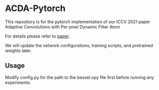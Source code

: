 # ACDA-Pytorch

This repository is for the pytorch implementation of our ICCV 2021 paper Adaptive Convolutions with Per-pixel Dynamic Filter Atom


For details please refer to [paper](https://arxiv.org/pdf/2108.07895.pdff).

We will update the network configurations, training scripts, and pretrained weights later. 

## Usage

Modify config.py for the path to the bessel.npy file first before running any experiments.

